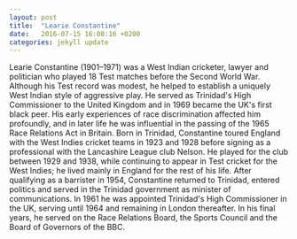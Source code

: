 ```yaml
---
layout: post
title:  "Learie Constantine"
date:   2016-07-15 16:08:16 +0200
categories: jekyll update
---
```

Learie Constantine (1901–1971) was a West Indian cricketer, lawyer and politician who played 18 Test matches before the Second World War. Although his Test record was modest, he helped to establish a uniquely West Indian style of aggressive play. He served as Trinidad's High Commissioner to the United Kingdom and in 1969 became the UK's first black peer. His early experiences of race discrimination affected him profoundly, and in later life he was influential in the passing of the 1965 Race Relations Act in Britain. Born in Trinidad, Constantine toured England with the West Indies cricket teams in 1923 and 1928 before signing as a professional with the Lancashire League club Nelson. He played for the club between 1929 and 1938, while continuing to appear in Test cricket for the West Indies; he lived mainly in England for the rest of his life. After qualifying as a barrister in 1954, Constantine returned to Trinidad, entered politics and served in the Trinidad government as minister of communications. In 1961 he was appointed Trinidad's High Commissioner in the UK, serving until 1964 and remaining in London thereafter. In his final years, he served on the Race Relations Board, the Sports Council and the Board of Governors of the BBC. 